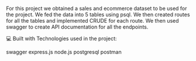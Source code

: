 For this project we obtained a sales and ecommerce dataset to be used for the project. We fed the data into 5 tables using psql. We then created routes for all the tables and implemented CRUDE for each route. We then used swagger to create API documentation for all the endpoints.

💻 Built with
Technologies used in the project:

swagger
express.js
node.js
postgresql
postman
